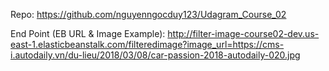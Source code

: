 Repo: https://github.com/nguyenngocduy123/Udagram_Course_02

End Point (EB URL & Image Example): http://filter-image-course02-dev.us-east-1.elasticbeanstalk.com/filteredimage?image_url=https://cms-i.autodaily.vn/du-lieu/2018/03/08/car-passion-2018-autodaily-020.jpg
